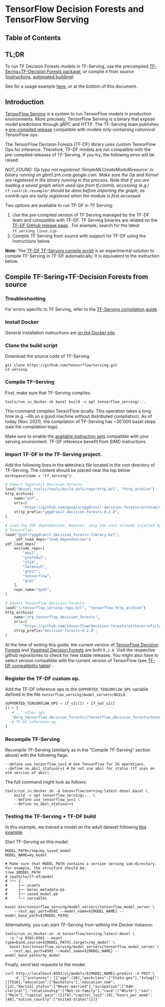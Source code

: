 # TensorFlow Decision Forests and TensorFlow Serving

<!-- docs_infra:strip_begin -->

## Table of Contents

<!--ts-->

<!--te-->

<!-- docs_infra:strip_end -->

## TL;DR

To run TF Decision Forests models in TF-Serving, use the precompiled
[TF-Sering+TF-Decision Forests package](https://github.com/tensorflow/decision-forests/releases),
or compile it from source
([instructions](#compile-tf-seringtf-decision-forests-from-source),
[automated building](https://github.com/tensorflow/decision-forests/tree/main/tools/tf_serving)).

See for a usage example
[here](https://github.com/tensorflow/decision-forests/tree/main/tools/tf_serving),
or at the bottom of this document.

## Introduction

[TensorFlow Serving](https://www.tensorflow.org/tfx/guide/serving) is a system
to run TensorFlow models in production environments. More precisely, TensorFlow
Serving is a binary that expose model predictions through gRPC and HTTP. The
TF-Serving team publishes a
[pre-compiled release](https://www.tensorflow.org/tfx/serving/docker) compatible
with models only containing *canonical* TensorFlow ops.

The TensorFlow Decision Forests (TF-DF) library uses *custom* TensorFlow Ops for
inference. Therefore, TF-DF models are not compatible with the pre-compiled
releases of TF-Serving. If you try, the following error will be raised:

*NOT_FOUND: Op type not registered 'SimpleMLCreateModelResource' in binary
running on gbm1.zrh.corp.google.com. Make sure the Op and Kernel are registered
in the binary running in this process. Note that if you are loading a saved
graph which used ops from tf.contrib, accessing (e.g.) `tf.contrib.resampler`
should be done before importing the graph, as contrib ops are lazily registered
when the module is first accessed.*

Two options are available to run TF-DF in TF Serving:

1.  Use the pre-compiled version of TF Serving managed by the TF-DF team and
    compatible with TF-DF. TF Serving binaries are related on the
    [TF-DF GitHub release page](https://github.com/tensorflow/decision-forests/releases)
    . For example, search for the latest `tf_serving_linux.zip`.
1.  Compile TF Serving from source with support for TF-DF using the instructions
    below.

**Note:** The
[TF-DF TF-Serving compile script](https://github.com/tensorflow/decision-forests/tree/main/tools/tf_serving)
is an experimental solution to compile TF-Serving in TF-DF automatically. It is
equivalent to the instruction below.

## Compile TF-Sering+TF-Decision Forests from source

### Troubleshooting

For errors specific to TF Serving, refer to the
[TF-Serving compilation guide](https://www.tensorflow.org/tfx/serving/setup#building_from_source)
.

### Install Docker

General installation instructions are
[on the Docker site](https://docs.docker.com/get-docker/).

### Clone the build script

Download the source code of TF-Serving.

```shell
git clone https://github.com/tensorflow/serving.git
cd serving
```

### Compile TF-Serving

First, make sure that TF-Serving compiles.

```shell
tools/run_in_docker.sh bazel build -c opt tensorflow_serving/...
```

This command compiles TensorFlow locally. This operation takes a long time (e.g.
~6h on a good machine without distributed compilation). As of today (Nov. 2021),
the compilation of TF-Serving has ~30'000 bazel steps (see the compilation logs)
.

Make sure to enable the
[available instruction sets](https://www.tensorflow.org/tfx/serving/setup#optimized_build)
compatible with your serving environment. TF-DF inference benefit from SIMD
instructions.

### Import TF-DF in the TF-Serving project.

Add the following lines in the `WORKSPACE` file located in the root directory of
TF-Serving. The content should be placed near the top below `workspace(name =
"tf_serving")`:

```python
# Import Yggdrasil Decision Forests.
load("@bazel_tools//tools/build_defs/repo:http.bzl", "http_archive")
http_archive(
    name="ydf",
    urls=[
        "https://github.com/google/yggdrasil-decision-forests/archive/refs/tags/0.2.0.zip"],
    strip_prefix="yggdrasil-decision-forests-0.2.0",
)

# Load the YDF dependencies. However, skip the ones already injected by
# TensorFlow.
load("@ydf//yggdrasil_decision_forests:library.bzl",
     ydf_load_deps="load_dependencies")
ydf_load_deps(
    exclude_repo=[
        "absl",
        "protobuf",
        "zlib",
        "farmhash",
        "gtest",
        "tensorflow",
        "grpc"
    ],
    repo_name="@ydf",
)

# Import TensorFlow Decision Forests.
load("//tensorflow_serving:repo.bzl", "tensorflow_http_archive")
http_archive(
    name="org_tensorflow_decision_forests",
    urls=[
        "https://github.com/tensorflow/decision-forests/archive/refs/tags/0.2.0.zip"],
    strip_prefix="decision-forests-0.2.0",
)
```

At the time of writing this guide, the current version of
[TensorFlow Decision Forests](https://github.com/tensorflow/decision-forests)
and
[Yggdrasil Decision Forests](https://github.com/google/yggdrasil-decision-forests)
are both `0.2.0`. Visit the respective github repositories to check for new
stable releases. You might also have to select version compatible with the
current version of TensorFlow (see
[TF-DF compatibility table](https://github.com/tensorflow/decision-forests/blob/main/documentation/known_issues.md#compatibility-table))
.

### Register the TF-DF custom op.

Add the TF-DF inference ops to the `SUPPORTED_TENSORFLOW_OPS` variable defined
in the file `tensorflow_serving/model_servers/BUILD`.

```python
SUPPORTED_TENSORFLOW_OPS = if_v2([]) + if_not_v2([
]) + [
   # ... other ops
   "@org_tensorflow_decision_forests//tensorflow_decision_forests/tensorflow/ops/inference:kernel_and_op",
   # TF-DF inference op.
]
```

### Recompile TF-Serving

Recompile TF-Serving (similarly as in the "Compile TF-Serving" section above)
with the following flags:

```shell
--define use_tensorflow_io=1 # Use TensorFlow for IO operations.
--define no_absl_statusor=1 # Do not use absl for status (tf uses an old version of absl).
```

The full command might look as follows:

```shell
tools/run_in_docker.sh -d tensorflow/serving:latest-devel bazel \
    build -c opt tensorflow_serving/... \
    --define use_tensorflow_io=1 \
    --define no_absl_statusor=1
```

### Testing the TF-Serving + TF-DF build

In this example, we trained a model on the adult dataset following
[this example](https://github.com/tensorflow/decision-forests/blob/main/examples/minimal.py).

Start TF-Serving on this model:

```shell
MODEL_PATH=/tmp/my_saved_model
MODEL_NAME=my_model

# Make sure that MODEL_PATH contains a version serving sub-directory. For example, the structure should be:
tree $MODEL_PATH
# /path/to/tf-df/model
# └── 1
#     ├── assets
#     ├── keras_metadata.pb
#     ├── saved_model.pb
#     └── variables

bazel-bin/tensorflow_serving/model_servers/tensorflow_model_server \
    --rest_api_port=8501 --model_name=${MODEL_NAME} --model_base_path=${MODEL_PATH}
```

Alternatively, you can start TF-Serving from withing the Docker instance:

```shell
tools/run_in_docker.sh -d tensorflow/serving:latest-devel \
  -o "-p 8501:8501 --mount type=bind,source=${MODEL_PATH},target=/my_model" \
  bazel-bin/tensorflow_serving/model_servers/tensorflow_model_server \
  --rest_api_port=8501 --model_name=${MODEL_NAME} --model_base_path=/my_model
```

Finally, send test requests to the model:

```shell
curl http://localhost:8501/v1/models/${MODEL_NAME}:predict -X POST \
    -d '{"instances": [{"age":[39],"workclass":["State-gov"],"fnlwgt":[77516],"education":["Bachelors"],"education_num":[13],"marital_status":["Never-married"],"occupation":["Adm-clerical"],"relationship":["Not-in-family"],"race":["White"],"sex":["Male"],"capital_gain":[2174],"capital_loss":[0],"hours_per_week":[40],"native_country":["United-States"]}]}'
```
